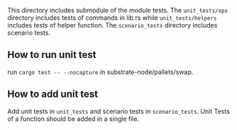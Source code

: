 This directory includes submodule of the module tests. The `unit_tests/ops` directory includes tests of commands in lib.rs while `unit_tests/helpers` includes tests of helper function. The `scenario_tests` directory includes scenario tests.

## How to run unit test
run `cargo test -- --nocapture` in substrate-node/pallets/swap.

## How to add unit test
Add unit tests in `unit_tests` and scenario tests in `scenario_tests`. Unit Tests of a function should be added in a single file.
